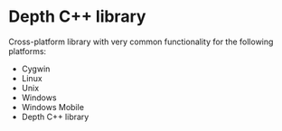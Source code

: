 # Depth C++ library

Cross-platform library with very common functionality for the following platforms:

* Cygwin
* Linux
* Unix
* Windows
* Windows Mobile
* Depth C++ library
